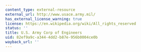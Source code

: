 ```yaml
---
content_type: external-resource
external_url: http://www.usace.army.mil/
has_external_license_warning: true
license: https://en.wikipedia.org/wiki/All_rights_reserved
status: ''
title: U.S. Army Corp of Engineers
uid: 82ef9a9c-a344-4dd2-b87e-956b0004ce0b
wayback_url: ''
---
```

